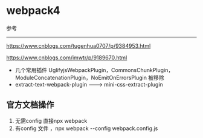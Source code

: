 # webpack4

参考

---

https://www.cnblogs.com/tugenhua0707/p/9384953.html

https://www.cnblogs.com/imwtr/p/9189670.html

* 几个常用插件 UglifyjsWebpackPlugin，CommonsChunkPlugin，ModuleConcatenationPlugin，NoEmitOnErrorsPlugin  被移除
* extract-text-webpack-plugin  --->   mini-css-extract-plugin 



## 官方文档操作

1. 无需config  直接npx webpack 
2. 有config 文件  ，npx webpack --config webpack.config.js
